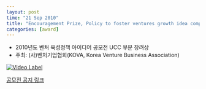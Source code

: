 ```yaml
---
layout: post
time: "21 Sep 2010"
title: "Encouragement Prize, Policy to foster ventures growth idea competition"
categories: [award]
---
```


- 2010년도 벤처 육성정책 아이디어 공모전 UCC 부문 장려상
- 주최: (사)벤처기업협회(KOVA, Korea Venture Business Association)

[![Video Label](http://img.youtube.com/vi/mfwI5hZyUA4/0.jpg)](https://youtu.be/mfwI5hZyUA4) 

[공모전 공지 링크](http://ventureidea.tistory.com/)